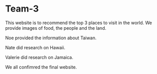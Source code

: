 # Team-3
This website is to recommend the top 3 places to visit in the world. We provide images of food, the people and the land.

Noe provided the information about Taiwan.

Nate did research on Hawaii.

Valerie did research on Jamaica. 

We all confimred the final website.

